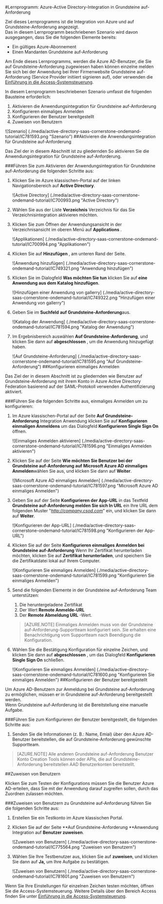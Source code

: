 <properties 
    pageTitle="Lernprogramm: Azure-Active Directory-Integration in Grundsteine auf-Anforderung | Microsoft Azure" 
    description="Erfahren Sie, wie mit Grundsteine auf-Anforderung mit Azure Active Directory einmaliges Anmelden, automatisierte Bereitstellung und mehr aktiviert!" 
    services="active-directory" 
    authors="jeevansd"  
    documentationCenter="na" 
    manager="femila"/>
<tags 
    ms.service="active-directory" 
    ms.devlang="na" 
    ms.topic="article" 
    ms.tgt_pltfrm="na" 
    ms.workload="identity" 
    ms.date="09/29/2016" 
    ms.author="jeedes" />

#<a name="tutorial-azure-active-directory-integration-with-cornerstone-ondemand"></a>Lernprogramm: Azure-Active Directory-Integration in Grundsteine auf-Anforderung

Ziel dieses Lernprogramms ist die Integration von Azure und auf Grundsteine-Anforderung angezeigt.  
Das in diesem Lernprogramm beschriebenen Szenario wird davon ausgegangen, dass Sie die folgenden Elemente bereits:

-   Ein gültiges Azure-Abonnement
-   Einen Mandanten Grundsteine auf-Anforderung

Am Ende dieses Lernprogramms, werden die Azure AD-Benutzer, die Sie auf Grundsteine-Anforderung zugewiesen haben können einzelne melden Sie sich bei der Anwendung bei Ihrer Firmenwebsite Grundsteine auf-Anforderung (Service Provider initiiert signieren auf), oder verwenden die [Einführung in die Access-Systemsteuerung](active-directory-saas-access-panel-introduction.md).

In diesem Lernprogramm beschriebenen Szenario umfasst die folgenden Bausteine erforderlich:

1.  Aktivieren die Anwendungsintegration für Grundsteine auf-Anforderung
2.  Konfigurieren einmaliges Anmelden
3.  Konfigurieren der Benutzer bereitgestellt
4.  Zuweisen von Benutzern

![Szenario] (./media/active-directory-saas-cornerstone-ondemand-tutorial/IC781593.png "Szenario")
##<a name="enabling-the-application-integration-for-cornerstone-ondemand"></a>Aktivieren die Anwendungsintegration für Grundsteine auf-Anforderung

Das Ziel der in diesem Abschnitt ist zu gliedernden So aktivieren Sie die Anwendungsintegration für Grundsteine auf-Anforderung.

###<a name="to-enable-the-application-integration-for-cornerstone-ondemand-perform-the-following-steps"></a>Führen Sie zum Aktivieren der Anwendungsintegration für Grundsteine auf-Anforderung die folgenden Schritte aus:

1.  Klicken Sie im Azure klassischen-Portal auf der linken Navigationsbereich auf **Active Directory**.

    ![Active Directory] (./media/active-directory-saas-cornerstone-ondemand-tutorial/IC700993.png "Active Directory")

2.  Wählen Sie aus der Liste **Verzeichnis** Verzeichnis für das Sie Verzeichnisintegration aktivieren möchten.

3.  Klicken Sie zum Öffnen der Anwendungsansicht in der Verzeichnisansicht im oberen Menü auf **Applications** .

    ![Applikationen] (./media/active-directory-saas-cornerstone-ondemand-tutorial/IC700994.png "Applikationen")

4.  Klicken Sie auf **Hinzufügen** , am unteren Rand der Seite.

    ![Anwendung hinzufügen] (./media/active-directory-saas-cornerstone-ondemand-tutorial/IC749321.png "Anwendung hinzufügen")

5.  Klicken Sie im Dialogfeld **Was möchten Sie tun** klicken Sie auf **eine Anwendung aus dem Katalog hinzufügen**.

    ![Hinzufügen einer Anwendung von gallerry] (./media/active-directory-saas-cornerstone-ondemand-tutorial/IC749322.png "Hinzufügen einer Anwendung von gallerry")

6.  Geben Sie im **Suchfeld** **auf Grundsteine-Anforderung**aus.

    ![Katalog der Anwendung] (./media/active-directory-saas-cornerstone-ondemand-tutorial/IC781594.png "Katalog der Anwendung")

7.  Im Ergebnisbereich auswählen **Auf Grundsteine-Anforderung**, und klicken Sie dann auf **abgeschlossen** , um die Anwendung hinzugefügt haben.

    ![Auf Grundsteine-Anforderung] (./media/active-directory-saas-cornerstone-ondemand-tutorial/IC781595.png "Auf Grundsteine-Anforderung")
##<a name="configuring-single-sign-on"></a>Konfigurieren einmaliges Anmelden

Das Ziel der in diesem Abschnitt ist zu gliedernden wie Benutzer auf Grundsteine-Anforderung mit ihrem Konto in Azure Active Directory Federation basierend auf der SAML-Protokoll verwenden Authentifizierung aktiviert.

###<a name="to-configure-single-sign-on-perform-the-following-steps"></a>Führen Sie die folgenden Schritte aus, einmaliges Anmelden um zu konfigurieren:

1.  Im Azure klassischen-Portal auf der Seite **Auf Grundsteine-Anforderung** Integration Anwendung klicken Sie auf **Konfigurieren einmaligen Anmeldens** um das Dialogfeld **Konfigurieren Single Sign On** öffnen.

    ![Einmaliges Anmelden aktivieren] (./media/active-directory-saas-cornerstone-ondemand-tutorial/IC781596.png "Einmaliges Anmelden aktivieren")

2.  Klicken Sie auf der Seite **Wie möchten Sie Benutzer bei der Grundsteine auf-Anforderung auf** **Microsoft Azure AD einmaliges Anmelden**wählen Sie aus, und klicken Sie dann auf **Weiter**.

    ![Microsoft Azure AD einmaliges Anmelden] (./media/active-directory-saas-cornerstone-ondemand-tutorial/IC781597.png "Microsoft Azure AD einmaliges Anmelden")

3.  Geben Sie auf der Seite **Konfigurieren der App-URL** in das Textfeld **Grundsteine auf-Anforderung melden Sie sich In URL** ein Ihre URL dem folgenden Muster "*http://company.csod.com*" ein, und klicken Sie dann auf **Weiter**.

    ![Konfigurieren der App-URL] (./media/active-directory-saas-cornerstone-ondemand-tutorial/IC781598.png "Konfigurieren der App-URL")

4.  Klicken Sie auf der Seite **Konfigurieren einmaliges Anmelden bei Grundsteine auf-Anforderung** Wenn Ihr Zertifikat herunterladen möchten, klicken Sie auf **Zertifikat herunterladen**, und speichern Sie die Zertifikatdatei lokal auf Ihrem Computer.

    ![Konfigurieren Sie einmaliges Anmelden] (./media/active-directory-saas-cornerstone-ondemand-tutorial/IC781599.png "Konfigurieren Sie einmaliges Anmelden")

5.  Send die folgenden Elemente in der Grundsteine auf-Anforderung Team unterstützen:

    1.  Die heruntergeladene Zertifikat
    2.  Der Wert **Remote Anmelde-URL**
    3.  Der **Remote Abmeldung URL** -Wert.

    >[AZURE.NOTE] Einmaliges Anmelden muss von der Grundsteine auf-Anforderung-Supportteam konfiguriert sein.
Sie erhalten eine Benachrichtigung vom Supportteam nach Beendigung die Konfiguration.

6.  Wählen Sie die Bestätigung Konfiguration für einzelne Zeichen, und klicken Sie dann auf **abgeschlossen** , um das Dialogfeld **Konfigurieren Single Sign On** schließen.

    ![Konfigurieren Sie einmaliges Anmelden] (./media/active-directory-saas-cornerstone-ondemand-tutorial/IC781600.png "Konfigurieren Sie einmaliges Anmelden")
##<a name="configuring-user-provisioning"></a>Konfigurieren der Benutzer bereitgestellt

Um Azure AD-Benutzern zur Anmeldung bei Grundsteine auf-Anforderung zu ermöglichen, müssen er in Grundsteine auf-Anforderung bereitgestellt werden.  
Wenn Grundsteine auf-Anforderung ist die Bereitstellung eine manuelle Aufgabe.

###<a name="to-configure-user-provisioning-perform-the-following-steps"></a>Führen Sie zum Konfigurieren der Benutzer bereitgestellt, die folgenden Schritte aus:

1.  Senden Sie die Informationen (z. B.: Name, Emial) über den Azure AD-Benutzer bereitstellen, die auf Grundsteine-Anforderung gewünschte Supportteam.

>[AZURE.NOTE] Alle anderen Grundsteine auf-Anforderung Benutzer Konto Creation Tools können oder APIs, die auf Grundsteine-Anforderung bereitstellen AAD Benutzerkonten bereitstellt.

##<a name="assigning-users"></a>Zuweisen von Benutzern

Klicken Sie zum Testen der Konfigurations müssen Sie die Benutzer Azure AD-erteilen, dass Sie mit der Anwendung darauf zugreifen sollen, durch das Zuordnen zulassen möchten.

###<a name="to-assign-users-to-cornerstone-ondemand-perform-the-following-steps"></a>Zuweisen von Benutzern zu Grundsteine auf-Anforderung führen Sie die folgenden Schritte aus:

1.  Erstellen Sie ein Testkonto im Azure klassischen Portal.

2.  Klicken Sie auf der Seite **Auf Grundsteine-Anforderung **Anwendung Integration auf **Benutzer zuweisen**.

    ![Zuweisen von Benutzern] (./media/active-directory-saas-cornerstone-ondemand-tutorial/IC775564.png "Zuweisen von Benutzern")

3.  Wählen Sie Ihre Testbenutzer aus, klicken Sie auf **zuweisen**, und klicken Sie dann auf **Ja,** um Ihre Aufgabe zu bestätigen.

    ![Zuweisen von Benutzern] (./media/active-directory-saas-cornerstone-ondemand-tutorial/IC781601.png "Zuweisen von Benutzern")

Wenn Sie Ihre Einstellungen für einzelnen Zeichen testen möchten, öffnen Sie die Access-Systemsteuerung. Weitere Details über den Bereich Access finden Sie unter [Einführung in die Access-Systemsteuerung](active-directory-saas-access-panel-introduction.md).
